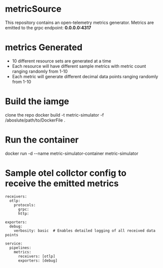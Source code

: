 # metricSource
This repository contains an open-telemetry metrics generator. Metrics are emitted to the grpc endpoint: **0.0.0.0:4317**

# metrics Generated
* 10 different resource sets are generated at a time
* Each resource will have different sample metrics with metric count ranging randomly from 1-10
* Each metric will generate different decimal data points ranging randomly from 1-10


# Build the iamge
clone the repo
docker build -t metric-simulator -f /aboslute/path/to/DockerFile .

# Run the container
docker run -d --name metric-simulator-container metric-simulator

# Sample otel collctor config to receive the emitted metrics

```
receivers:
  otlp:
    protocols:
      grpc:
      http:

exporters:
  debug:
    verbosity: basic  # Enables detailed logging of all received data points

service:
  pipelines:
    metrics:
      receivers: [otlp]
      exporters: [debug]
```
